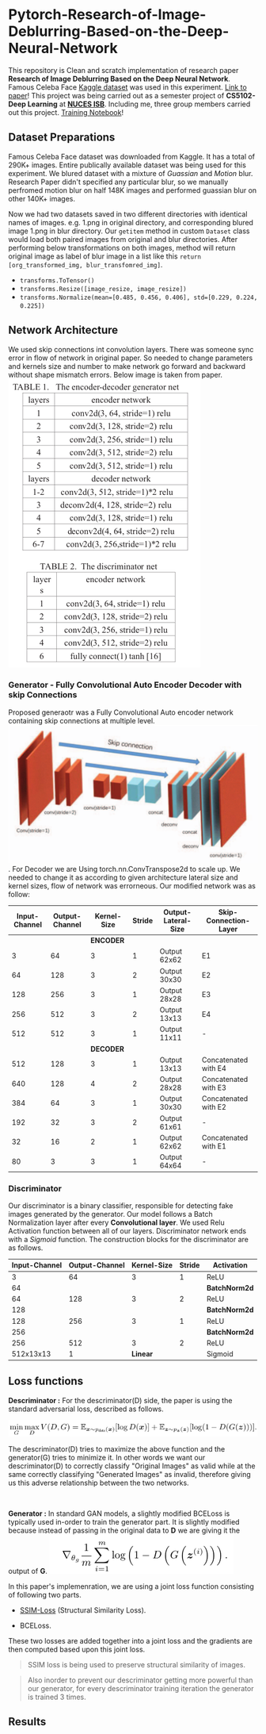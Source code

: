 # Pytorch-Research-of-Image-Deblurring-Based-on-the-Deep-Neural-Network
This repository is Clean and scratch implementation of research paper **Research of Image Deblurring Based on the Deep Neural Network**. Famous Celeba Face [Kaggle dataset](https://www.kaggle.com/jessicali9530/celeba-dataset) was used in this experiment. [Link to paper](https://ieeexplore.ieee.org/abstract/document/8405801/)! This project was being carried out as a semester project of **CS5102-Deep Learning** at [**NUCES ISB**](http://isb.nu.edu.pk/). Including me, three group members carried out this project. [Training Notebook](https://drive.google.com/file/d/1iWkjXSpLcAhqaONZrOCX9uK8z0vSQiDD/view?usp=sharing)!

## Dataset Preparations
Famous Celeba Face dataset was downloaded from Kaggle. It has a total of 290K+ images. Entire publically available dataset was being used for this experiment. We blured dataset with a mixture of *Guassian* and *Motion* blur. Research Paper didn't specified any particular blur, so we manually perfromed motion blur on half 148K images and performed guassian blur on other 140K+ images.

Now we had two datasets saved in two different directories with identical names of images. e.g. 1.png in original directory, and corresponding blured image 1.png in blur directory. Our `getitem` method in custom `Dataset` class would load both paired images from original and blur directories. After performing below transformations on both images, method will return original image as label of blur image in a list like this `return [org_transformed_img, blur_transfomred_img]`.

* `transforms.ToTensor()`
* `transforms.Resize([image_resize, image_resize])`
* `transforms.Normalize(mean=[0.485, 0.456, 0.406], std=[0.229, 0.224, 0.225])`

## Network Architecture
We used skip connections int convolution layers. There was someone sync error in flow of network in original paper. So needed to change parameters and kernels size and number to make network go forward and backward without shape mismatch errors. Below image is taken from paper. ![Network Image taken from Paper](/network.png)
### Generator - Fully Convolutional Auto Encoder Decoder with skip Connections
Proposed generaotr was a Fully Convolutional Auto encoder network containing skip connections at multiple level. ![Generator Image taken from Paper](/generator.png). For Decoder we are Using torch.nn.ConvTranspose2d to scale up. We needed to change it as according to given architecture lateral size and kernel sizes, flow of network was errorneous. Our modified network was as follow:


Input-Channel | Output-Channel | Kernel-Size | Stride | Output-Lateral-Size | Skip-Connection-Layer
----------------|----------------|-------------|--------|---------------------|------------------------
| | | **ENCODER** | |
3 | 64 | 3 | 1 | Output 62x62 | E1
64 | 128 | 3 | 2 | Output 30x30 | E2
128| 256| 3| 1 | Output 28x28 |E3
256| 512| 3| 2 |Output 13x13 | E4
512 | 512 | 3| 1 |Output 11x11 | -
| | | **DECODER** | |
512| 128| 3| 1 |Output 13x13 | Concatenated with E4
640| 128| 4| 2 |Output 28x28 | Concatenated with E3
384| 64| 3| 1 |Output 30x30 | Concatenated with E2
192| 32| 3| 2 |Output 61x61 | -
32| 16| 2| 1 |Output 62x62 | Concatenated with E1
80| 3| 3| 1 |Output 64x64 | -
### Discriminator

Our discriminator is a binary classifier, responsible for detecting fake images generated by the generator. Our model follows a Batch Normalization layer after every **Convolutional layer**. We used Relu Activation function between all of our layers. Discriminator network ends with a *Sigmoid* function. The construction blocks for the discriminator are as follows.

|Input-Channel | Output-Channel | Kernel-Size | Stride | Activation |
|--------------|----------------|-------------|--------|------------|
|       3      |       64       |      3      |   1    | ReLU      |
|64 |  |  |  |  **BatchNorm2d** |
|       64     |       128      |      3      |   2    |ReLU      |
|128 |  |  |  | **BatchNorm2d** |
|       128    |       256      |      3      |   1    | ReLU      |
|256 |  |  |  | **BatchNorm2d** |
|       256    |       512      |      3      |   2    | ReLU       |
|   512x13x13    |       1 | **Linear** |  | Sigmoid |



## Loss functions
 **Descriminator :** For the descriminator(D) side, the paper is using the standard adversarial loss, described as follows.

![Adversarial Loss](/d_loss.png)

 The descriminator(D) tries to maximize the above function and the generator(G) tries to minimize it. In other words we want our descriminator(D) to correctly classify "Original Images" as valid while at the same correctly classifying "Generated Images" as invalid, therefore giving us this adverse relationship between the two networks.

<br>
 
 **Generator :** In standard GAN models, a slightly modified BCELoss is typically used in-order to train the generator part. It is slightly modified because instead of passing in the original data to **D** we are giving it the output of **G**.
  ![BCELoss](/bce_loss.png) 
 
  In this paper's implemenration, we are using a joint loss function consisting of following two parts.

  * [SSIM-Loss](https://github.com/Po-Hsun-Su/pytorch-ssim) (Structural Similarity Loss).

  * BCELoss.

  These two losses are added together into a joint loss and the gradients are then computed based upon this joint loss.

  > SSIM loss is being used to preserve structural similarity of images.

  > Also inorder to prevent our descriminator getting more powerful than our generator, for every descriminator training iteration the generator is trained 3 times.

  ## Results